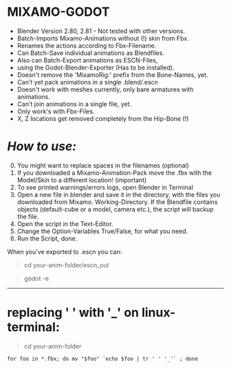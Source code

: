 # MIXAMO-GODOT
- Blender Version 2.80, 2.81 - Not tested with other versions.
- Batch-Imports Mixamo-Animations without (!) skin from Fbx.
- Renames the actions according to Fbx-Filename.
- Can Batch-Save individual animations as Blendfiles.
- Also can Batch-Export animations as ESCN-Files,
- using the Godot-Blender-Exporter (Has to be installed).
- Doesn't remove the 'MixamoRig:' prefix from the Bone-Names, yet.
- Can't yet pack animations in a single .blend/.escn
- Doesn't work with meshes currently, only bare armatures with animations.
- Can't join animations in a single file, yet.
- Only work's with Fbx-Files.
- X, Z locations get removed completely from the Hip-Bone (!)

# *How to use:*
0. You might want to replace spaces in the filenames (optional)
1. If you downloaded a Mixamo-Animation-Pack move the .fbx 
   with the Model/Skin to a different location! (important)
2. To see printed warnings/errors logs, open Blender in Terminal
3. Open a new file in blender and save it in the directory, with
   the files you downloaded from Mixamo. Working-Directory.
   If the Blendfile contains objects (default-cube or a model, camera etc.),
   the script will backup the file.
4. Open the script in the Text-Editor.
5. Change the Option-Variables True/False, for what you need.
6. Run the Script, done.

When you've exported to .escn you can:

> cd your-anim-folder/escn_out

> godot -e

______________________________________________________________

# replacing ' ' with '_' on linux-terminal:
> cd your-anim-folder
```
for foo in *.fbx; do mv "$foo" `echo $foo | tr ' ' '_'` ; done
```
